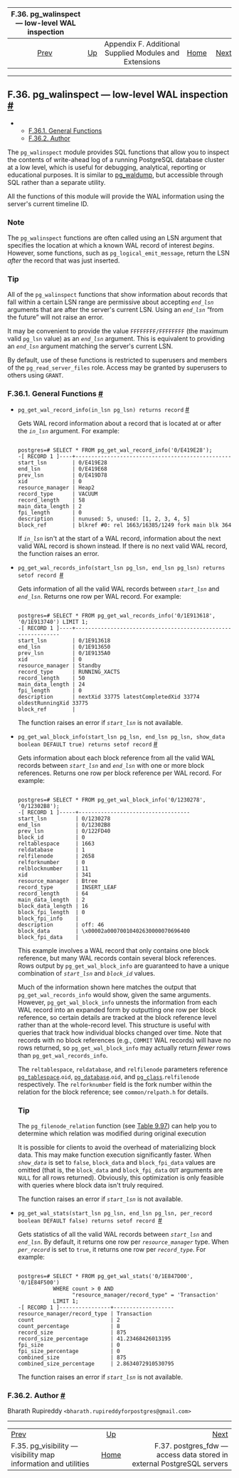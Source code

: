 <!--?xml version="1.0" encoding="UTF-8" standalone="no"?-->

|                       F.36. pg\_walinspect — low-level WAL inspection                       |                                                                             |                                                        |                                                       |                                                                                                                   |
| :-----------------------------------------------------------------------------------------: | :-------------------------------------------------------------------------- | :----------------------------------------------------: | ----------------------------------------------------: | ----------------------------------------------------------------------------------------------------------------: |
| [Prev](pgvisibility.html "F.35. pg_visibility — visibility map information and utilities")  | [Up](contrib.html "Appendix F. Additional Supplied Modules and Extensions") | Appendix F. Additional Supplied Modules and Extensions | [Home](index.html "PostgreSQL 17devel Documentation") |  [Next](postgres-fdw.html "F.37. postgres_fdw —&#xA;   access data stored in external PostgreSQL&#xA;   servers") |

***

## F.36. pg\_walinspect — low-level WAL inspection [#](#PGWALINSPECT)

*   *   [F.36.1. General Functions](pgwalinspect.html#PGWALINSPECT-FUNCS)
    *   [F.36.2. Author](pgwalinspect.html#PGWALINSPECT-AUTHOR)



The `pg_walinspect` module provides SQL functions that allow you to inspect the contents of write-ahead log of a running PostgreSQL database cluster at a low level, which is useful for debugging, analytical, reporting or educational purposes. It is similar to [pg\_waldump](pgwaldump.html "pg_waldump"), but accessible through SQL rather than a separate utility.

All the functions of this module will provide the WAL information using the server's current timeline ID.

### Note

The `pg_walinspect` functions are often called using an LSN argument that specifies the location at which a known WAL record of interest *begins*. However, some functions, such as `pg_logical_emit_message`, return the LSN *after* the record that was just inserted.

### Tip

All of the `pg_walinspect` functions that show information about records that fall within a certain LSN range are permissive about accepting *`end_lsn`* arguments that are after the server's current LSN. Using an *`end_lsn`* “from the future” will not raise an error.

It may be convenient to provide the value `FFFFFFFF/FFFFFFFF` (the maximum valid `pg_lsn` value) as an *`end_lsn`* argument. This is equivalent to providing an *`end_lsn`* argument matching the server's current LSN.

By default, use of these functions is restricted to superusers and members of the `pg_read_server_files` role. Access may be granted by superusers to others using `GRANT`.

### F.36.1. General Functions [#](#PGWALINSPECT-FUNCS)

*   `pg_get_wal_record_info(in_lsn pg_lsn) returns record` [#](#PGWALINSPECT-FUNCS-PG-GET-WAL-RECORD-INFO)

    Gets WAL record information about a record that is located at or after the *`in_lsn`* argument. For example:

    ```

    postgres=# SELECT * FROM pg_get_wal_record_info('0/E419E28');
    -[ RECORD 1 ]----+-------------------------------------------------
    start_lsn        | 0/E419E28
    end_lsn          | 0/E419E68
    prev_lsn         | 0/E419D78
    xid              | 0
    resource_manager | Heap2
    record_type      | VACUUM
    record_length    | 58
    main_data_length | 2
    fpi_length       | 0
    description      | nunused: 5, unused: [1, 2, 3, 4, 5]
    block_ref        | blkref #0: rel 1663/16385/1249 fork main blk 364
    ```

    If *`in_lsn`* isn't at the start of a WAL record, information about the next valid WAL record is shown instead. If there is no next valid WAL record, the function raises an error.

*   `pg_get_wal_records_info(start_lsn pg_lsn, end_lsn pg_lsn) returns setof record `[#](#PGWALINSPECT-FUNCS-PG-GET-WAL-RECORDS-INFO)

    Gets information of all the valid WAL records between *`start_lsn`* and *`end_lsn`*. Returns one row per WAL record. For example:

    ```

    postgres=# SELECT * FROM pg_get_wal_records_info('0/1E913618', '0/1E913740') LIMIT 1;
    -[ RECORD 1 ]----+--------------------------------------------------------------
    start_lsn        | 0/1E913618
    end_lsn          | 0/1E913650
    prev_lsn         | 0/1E9135A0
    xid              | 0
    resource_manager | Standby
    record_type      | RUNNING_XACTS
    record_length    | 50
    main_data_length | 24
    fpi_length       | 0
    description      | nextXid 33775 latestCompletedXid 33774 oldestRunningXid 33775
    block_ref        |
    ```

    The function raises an error if *`start_lsn`* is not available.

*   `pg_get_wal_block_info(start_lsn pg_lsn, end_lsn pg_lsn, show_data boolean DEFAULT true) returns setof record` [#](#PGWALINSPECT-FUNCS-PG-GET-WAL-BLOCK-INFO)

    Gets information about each block reference from all the valid WAL records between *`start_lsn`* and *`end_lsn`* with one or more block references. Returns one row per block reference per WAL record. For example:

    ```

    postgres=# SELECT * FROM pg_get_wal_block_info('0/1230278', '0/12302B8');
    -[ RECORD 1 ]-----+-----------------------------------
    start_lsn         | 0/1230278
    end_lsn           | 0/12302B8
    prev_lsn          | 0/122FD40
    block_id          | 0
    reltablespace     | 1663
    reldatabase       | 1
    relfilenode       | 2658
    relforknumber     | 0
    relblocknumber    | 11
    xid               | 341
    resource_manager  | Btree
    record_type       | INSERT_LEAF
    record_length     | 64
    main_data_length  | 2
    block_data_length | 16
    block_fpi_length  | 0
    block_fpi_info    |
    description       | off: 46
    block_data        | \x00002a00070010402630000070696400
    block_fpi_data    |
    ```

    This example involves a WAL record that only contains one block reference, but many WAL records contain several block references. Rows output by `pg_get_wal_block_info` are guaranteed to have a unique combination of *`start_lsn`* and *`block_id`* values.

    Much of the information shown here matches the output that `pg_get_wal_records_info` would show, given the same arguments. However, `pg_get_wal_block_info` unnests the information from each WAL record into an expanded form by outputting one row per block reference, so certain details are tracked at the block reference level rather than at the whole-record level. This structure is useful with queries that track how individual blocks changed over time. Note that records with no block references (e.g., `COMMIT` WAL records) will have no rows returned, so `pg_get_wal_block_info` may actually return *fewer* rows than `pg_get_wal_records_info`.

    The `reltablespace`, `reldatabase`, and `relfilenode` parameters reference [`pg_tablespace`](catalog-pg-tablespace.html "53.56. pg_tablespace").`oid`, [`pg_database`](catalog-pg-database.html "53.15. pg_database").`oid`, and [`pg_class`](catalog-pg-class.html "53.11. pg_class").`relfilenode` respectively. The `relforknumber` field is the fork number within the relation for the block reference; see `common/relpath.h` for details.

    ### Tip

    The `pg_filenode_relation` function (see [Table 9.97](functions-admin.html#FUNCTIONS-ADMIN-DBLOCATION "Table 9.97. Database Object Location Functions")) can help you to determine which relation was modified during original execution

    It is possible for clients to avoid the overhead of materializing block data. This may make function execution significantly faster. When *`show_data`* is set to `false`, `block_data` and `block_fpi_data` values are omitted (that is, the `block_data` and `block_fpi_data` `OUT` arguments are `NULL` for all rows returned). Obviously, this optimization is only feasible with queries where block data isn't truly required.

    The function raises an error if *`start_lsn`* is not available.

*   `pg_get_wal_stats(start_lsn pg_lsn, end_lsn pg_lsn, per_record boolean DEFAULT false) returns setof record `[#](#PGWALINSPECT-FUNCS-PG-GET-WAL-STATS)

    Gets statistics of all the valid WAL records between *`start_lsn`* and *`end_lsn`*. By default, it returns one row per *`resource_manager`* type. When *`per_record`* is set to `true`, it returns one row per *`record_type`*. For example:

    ```

    postgres=# SELECT * FROM pg_get_wal_stats('0/1E847D00', '0/1E84F500')
               WHERE count > 0 AND
                     "resource_manager/record_type" = 'Transaction'
               LIMIT 1;
    -[ RECORD 1 ]----------------+-------------------
    resource_manager/record_type | Transaction
    count                        | 2
    count_percentage             | 8
    record_size                  | 875
    record_size_percentage       | 41.23468426013195
    fpi_size                     | 0
    fpi_size_percentage          | 0
    combined_size                | 875
    combined_size_percentage     | 2.8634072910530795
    ```

    The function raises an error if *`start_lsn`* is not available.

### F.36.2. Author [#](#PGWALINSPECT-AUTHOR)

Bharath Rupireddy `<bharath.rupireddyforpostgres@gmail.com>`

***

|                                                                                             |                                                                             |                                                                                                                   |
| :------------------------------------------------------------------------------------------ | :-------------------------------------------------------------------------: | ----------------------------------------------------------------------------------------------------------------: |
| [Prev](pgvisibility.html "F.35. pg_visibility — visibility map information and utilities")  | [Up](contrib.html "Appendix F. Additional Supplied Modules and Extensions") |  [Next](postgres-fdw.html "F.37. postgres_fdw —&#xA;   access data stored in external PostgreSQL&#xA;   servers") |
| F.35. pg\_visibility — visibility map information and utilities                             |            [Home](index.html "PostgreSQL 17devel Documentation")            |                                           F.37. postgres\_fdw — access data stored in external PostgreSQL servers |
